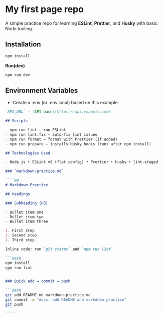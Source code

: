 # My first page repo

A simple practice repo for learning **ESLint**, **Prettier**, and **Husky** with basic Node tooling.

## Installation

```bash
npm install
```

**Run(dev)**

```bash
npm run dev
```

## Environment Variables

- Create a .env (or .env.local) based on this example:

`````md
`API_URL` – [API base](https://api.example.com)

## Scripts

- npm run lint – run ESLint
- npm run lint:fix – auto-fix lint issues
- npm run format – format with Prettier (if added)
- npm run prepare – installs Husky hooks (runs after npm install)

## Technologies Used

- Node.js • ESLint v9 (flat config) • Prettier • Husky • lint-staged

### `markdown-practice.md`

````md
# Markdown Practice

## Headings

### Subheading (H3)

- Bullet item one
- Bullet item two
- Bullet item three

1. First step
2. Second step
3. Third step

Inline code: run `git status` and `npm run lint`.

```bash
npm install
npm run lint
```

### Quick add → commit → push

```bash
git add README.md markdown-practice.md
git commit -m "docs: add README and markdown practice"
git push
```
````
`````
